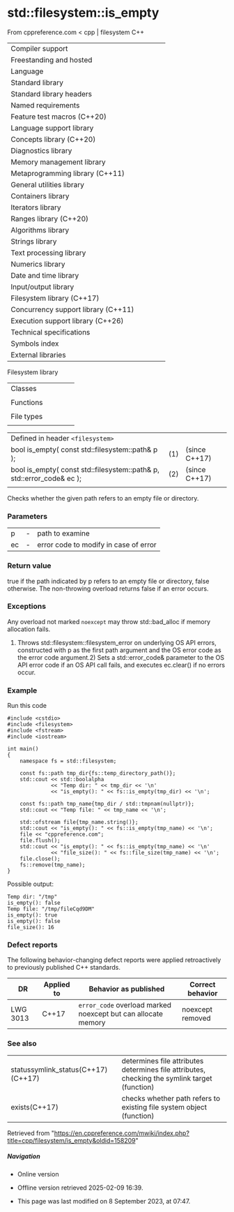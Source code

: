 # std::filesystem::is_empty

From cppreference.com
< cpp‎ | filesystem
C++

|  |  |  |  |  |
| --- | --- | --- | --- | --- |
| Compiler support | | | | |
| Freestanding and hosted | | | | |
| Language | | | | |
| Standard library | | | | |
| Standard library headers | | | | |
| Named requirements | | | | |
| Feature test macros (C++20) | | | | |
| Language support library | | | | |
| Concepts library (C++20) | | | | |
| Diagnostics library | | | | |
| Memory management library | | | | |
| Metaprogramming library (C++11) | | | | |
| General utilities library | | | | |
| Containers library | | | | |
| Iterators library | | | | |
| Ranges library (C++20) | | | | |
| Algorithms library | | | | |
| Strings library | | | | |
| Text processing library | | | | |
| Numerics library | | | | |
| Date and time library | | | | |
| Input/output library | | | | |
| Filesystem library (C++17) | | | | |
| Concurrency support library (C++11) | | | | |
| Execution support library (C++26) | | | | |
| Technical specifications | | | | |
| Symbols index | | | | |
| External libraries | | | | |

Filesystem library

|  |  |  |  |  |
| --- | --- | --- | --- | --- |
| Classes | | | | |
| |  |  |  |  |  | | --- | --- | --- | --- | --- | | filesystem::path | | | | | | filesystem::filesystem_error | | | | | | filesystem::directory_entry | | | | | | filesystem::directory_iterator | | | | | | filesystem::recursive_directory_iterator | | | | | | filesystem::file_status | | | | | | filesystem::space_info | | | | | | |  |  |  |  |  | | --- | --- | --- | --- | --- | | filesystem::file_type | | | | | | filesystem::file_time_type | | | | | | filesystem::perms | | | | | | filesystem::perm_options | | | | | | filesystem::copy_options | | | | | | filesystem::directory_options | | | | | |
| Functions | | | | |
| |  |  |  |  |  | | --- | --- | --- | --- | --- | | filesystem::absolute | | | | | | filesystem::canonicalfilesystem::weakly_canonical | | | | | | filesystem::relativefilesystem::proximate | | | | | | filesystem::copy | | | | | | filesystem::copy_file | | | | | | filesystem::copy_symlink | | | | | | filesystem::create_directory filesystem::create_directories | | | | | | filesystem::create_hard_link | | | | | | filesystem::create_symlink filesystem::create_directory_symlink | | | | | | filesystem::current_path | | | | | | filesystem::temp_directory_path | | | | | | |  |  |  |  |  | | --- | --- | --- | --- | --- | | filesystem::exists | | | | | | filesystem::equivalent | | | | | | filesystem::file_size | | | | | | filesystem::hard_link_count | | | | | | filesystem::last_write_time | | | | | | filesystem::permissions | | | | | | filesystem::read_symlink | | | | | | filesystem::remove filesystem::remove_all | | | | | | filesystem::rename | | | | | | filesystem::resize_file | | | | | | filesystem::space | | | | | | filesystem::status filesystem::symlink_status | | | | | |
| File types | | | | |
| |  |  |  |  |  | | --- | --- | --- | --- | --- | | filesystem::is_block_file | | | | | | filesystem::is_character_file | | | | | | filesystem::is_directory | | | | | | ****filesystem::is_empty**** | | | | | | filesystem::status_known | | | | | | |  |  |  |  |  | | --- | --- | --- | --- | --- | | filesystem::is_fifo | | | | | | filesystem::is_other | | | | | | filesystem::is_regular_file | | | | | | filesystem::is_socket | | | | | | filesystem::is_symlink | | | | | |

|  |  |  |
| --- | --- | --- |
| Defined in header `<filesystem>` |  |  |
| bool is_empty( const std::filesystem::path& p ); | (1) | (since C++17) |
| bool is_empty( const std::filesystem::path& p, std::error_code& ec ); | (2) | (since C++17) |
|  |  |  |

Checks whether the given path refers to an empty file or directory.

### Parameters

|  |  |  |
| --- | --- | --- |
| p | - | path to examine |
| ec | - | error code to modify in case of error |

### Return value

true if the path indicated by p refers to an empty file or directory, false otherwise. The non-throwing overload returns false if an error occurs.

### Exceptions

Any overload not marked `noexcept` may throw std::bad_alloc if memory allocation fails.

1) Throws std::filesystem::filesystem_error on underlying OS API errors, constructed with p as the first path argument and the OS error code as the error code argument.2) Sets a std::error_code& parameter to the OS API error code if an OS API call fails, and executes ec.clear() if no errors occur.

### Example

Run this code

```
#include <cstdio>
#include <filesystem>
#include <fstream>
#include <iostream>
 
int main()
{
    namespace fs = std::filesystem;
 
    const fs::path tmp_dir{fs::temp_directory_path()};
    std::cout << std::boolalpha
              << "Temp dir: " << tmp_dir << '\n'
              << "is_empty(): " << fs::is_empty(tmp_dir) << '\n';
 
    const fs::path tmp_name{tmp_dir / std::tmpnam(nullptr)};
    std::cout << "Temp file: " << tmp_name << '\n';
 
    std::ofstream file{tmp_name.string()};
    std::cout << "is_empty(): " << fs::is_empty(tmp_name) << '\n';
    file << "cppreference.com";
    file.flush();
    std::cout << "is_empty(): " << fs::is_empty(tmp_name) << '\n'
              << "file_size(): " << fs::file_size(tmp_name) << '\n';
    file.close();
    fs::remove(tmp_name);
}

```

Possible output:

```
Temp dir: "/tmp"
is_empty(): false
Temp file: "/tmp/fileCqd9DM"
is_empty(): true
is_empty(): false
file_size(): 16

```

### Defect reports

The following behavior-changing defect reports were applied retroactively to previously published C++ standards.

| DR | Applied to | Behavior as published | Correct behavior |
| --- | --- | --- | --- |
| LWG 3013 | C++17 | `error_code` overload marked noexcept but can allocate memory | noexcept removed |

### See also

|  |  |
| --- | --- |
| statussymlink_status(C++17)(C++17) | determines file attributes determines file attributes, checking the symlink target   (function) |
| exists(C++17) | checks whether path refers to existing file system object   (function) |

Retrieved from "<https://en.cppreference.com/mwiki/index.php?title=cpp/filesystem/is_empty&oldid=158209>"

##### Navigation

- Online version
- Offline version retrieved 2025-02-09 16:39.

- This page was last modified on 8 September 2023, at 07:47.